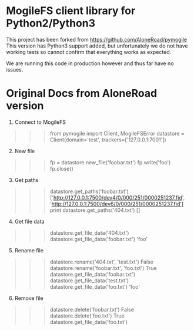 MogileFS client library for Python2/Python3
===========================================

This project has been forked from https://github.com/AloneRoad/pymogile
This version has Python3 support added, but unfortunately we do not have working tests
so cannot confirm that everything works as expected.

We are running this code in production however and thus far have no issues.


Original Docs from AloneRoad version
====================================

1. Connect to MogileFS

>>> from pymogile import Client, MogileFSError
>>> datastore = Client(domain='test', trackers=['127.0.0.1:7001'])


2. New file

>>> fp = datastore.new_file('foobar.txt')
>>> fp.write('foo')
>>> fp.close()


3. Get paths

>>> datastore.get_paths('foobar.txt')
['http://127.0.0.1:7500/dev4/0/000/251/0000251237.fid', 'http://127.0.0.1:7500/dev6/0/000/251/0000251237.fid']
>>> print datastore.get_paths('404.txt')
[]

4. Get file data

>>> datastore.get_file_data('404.txt')
>>> datastore.get_file_data('foobar.txt')
'foo'


5. Rename file

>>> datastore.rename('404.txt', 'test.txt')
False
>>> datastore.rename('foobar.txt', 'foo.txt')
True
>>> datastore.get_file_data('foobar.txt')
>>> datastore.get_file_data('test.txt')
>>> datastore.get_file_data('foo.txt')
'foo'


6. Remove file

>>> datastore.delete('foobar.txt')
False
>>> datastore.delete('foo.txt')
True
>>> datastore.get_file_data('foo.txt')
